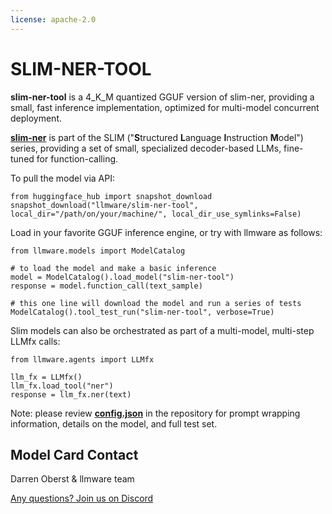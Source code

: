 ```yaml
---
license: apache-2.0
---
```


# SLIM-NER-TOOL

<!-- Provide a quick summary of what the model is/does. -->


**slim-ner-tool** is a 4_K_M quantized GGUF version of slim-ner, providing a small, fast inference implementation, optimized for multi-model concurrent deployment.  

[**slim-ner**](https://huggingface.co/llmware/slim-ner) is part of the SLIM ("**S**tructured **L**anguage **I**nstruction **M**odel") series, providing a set of small, specialized decoder-based LLMs, fine-tuned for function-calling.

To pull the model via API:  

    from huggingface_hub import snapshot_download           
    snapshot_download("llmware/slim-ner-tool", local_dir="/path/on/your/machine/", local_dir_use_symlinks=False)  
    

Load in your favorite GGUF inference engine, or try with llmware as follows:

    from llmware.models import ModelCatalog  
    
    # to load the model and make a basic inference
    model = ModelCatalog().load_model("slim-ner-tool")
    response = model.function_call(text_sample)  

    # this one line will download the model and run a series of tests
    ModelCatalog().tool_test_run("slim-ner-tool", verbose=True)  


Slim models can also be orchestrated as part of a multi-model, multi-step LLMfx calls:

    from llmware.agents import LLMfx

    llm_fx = LLMfx()
    llm_fx.load_tool("ner")
    response = llm_fx.ner(text)  


Note: please review [**config.json**](https://huggingface.co/llmware/slim-ner-tool/blob/main/config.json) in the repository for prompt wrapping information, details on the model, and full test set.  


## Model Card Contact

Darren Oberst & llmware team  

[Any questions? Join us on Discord](https://discord.gg/MhZn5Nc39h)
